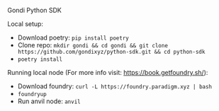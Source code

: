 Gondi Python SDK


Local setup:
- Download poetry: `pip install poetry`
- Clone repo: `mkdir gondi && cd gondi && git clone https://github.com/gondixyz/python-sdk.git && cd python-sdk`
- `poetry install` 

Running local node (For more info visit: https://book.getfoundry.sh/):
 - Download foundry: `curl -L https://foundry.paradigm.xyz | bash` 
 - `foundryup`
 - Run anvil node: `anvil`
